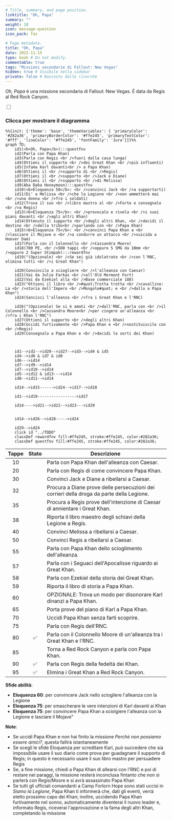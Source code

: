 ```yaml
---
# Title, summary, and page position.
linktitle: "Oh, Papa"
summary: ""
weight: 10
icon: message-question
icon_pack: fas

# Page metadata.
title: "Oh, Papa"
date: 2022-11-15
type: book # Do not modify.
commentable: true
tags: "Missioni secondarie di Fallout: New Vegas"
hidden: true # Visibile nella sidebar
private: false # Nascosto dalle ricerche
---
```


<div class="fnv">


*Oh, Papa* è una missione secondaria di Fallout: New Vegas. È data da Regis al Red Rock Canyon.


<section class="chart-collapse">
<input type="checkbox" name="collapse2" id="handle2">
<h3 class="handle">
<label for="handle2">Clicca per mostrare il diagramma</label>
</h3>
<div class="content">

```mermaid
%%{init: {'theme': 'base', 'themeVariables': { 'primaryColor': '#282a36', 'primaryBorderColor': '#ffe245', 'primaryTextColor': '#fff', 'lineColor': '#ffe245', 'fontFamily': 'Jura'}}}%%
graph TD;
    id1(<b>Oh, Papa</b>):::questfnv
    id2(Parla con Papa Khan)
    id3(Parla con Regis <br />fuori dalla casa lunga)
    id4(Ottieni il supporto <br />dei Great Khan <br />più influenti)
    id5(Infama Karl davanti<br /> a Papa Khan)
    id6(Ottieni il <br />supporto di <br />Regis)
    id7(Ottieni il <br />supporto <br />Jack e Diane) 
    id8(Ottieni il <br />supporto <br />di Melissa)
    id9(Aba Daba Honeymoon):::questfnv
    id10(<b>Eloquenza 50</b>: <br />convinci Jack <br />a supportarti)
    id11(Di' a Melissa <br />che la Legione <br />non ammetterà mai <br />una donna <br />fra i soldati)
    id12(Trova il suo <br />libro mastro al <br />Forte e consegnalo <br />a Regis)
    id13(<b>Eloquenza 75</b>: <br />provocalo e rivela <br />i suoi piani davanti <br />agli altri Khan) 
    id14(Ottenuto il supporto <br />degli altri Khan, <br />decidi il destino <br />della tribù<br />parlando con <br />Papa Khan)
    id15(<b>Eloquenza 75</b>: <br />convinci Papa Khan a <br />lasciare il Mojave o <br />a condurre un attacco <br />suicida a Hoover Dam)
    id17(Parla con il Colonnello <br />Cassandra Moore)
    id18(700 PE, <br />500 tappi <br />oppure 5 SMG da 10mm <br />oppure 2 Super Stimpak):::rewardfnv
    id19("(Opzionale) <br />Se sei già idolatrato <br />con l'RNC, elimina tutti <br />i Great Khan")

    id20(Convincilo a sciogliere <br />l'alleanza con Caesar)
    id21(Vai da Julie Farkas <br />all'Old Mormont Fort)
    id22(Vai da Ezekiel alla <br />Base commerciale 188)
    id23("Ottieni il libro <br />#quot;Trotta trotta <br />cavallino: La <br />storia dell'Impero <br />Mongolo#quot; e <br />dallo a Papa Khan")
    id24(Sancisci l'alleanza <br />fra i Great Khan e l'RNC)
    
    id26("(Opzionale) Se si è amati <br />dall'RNC, parla con <br />il Colonnello <br />Cassandra Moore<br />per cingere un'alleanza <br />fra i Khan l'RNC")
    id27(Ottieni il supporto <br />degli altri Khan)
    id28(Uccidi furtivamente <br />Papa Khan e <br />sostituiscilo con <br />Regis)
    id29(Consegnalo a Papa Khan e <br />decidi le sorti dei Khan)



    id1-->id2-->id20-->id27-->id3-->id4 & id5
    id4-->id6 & id7 & id8
    id6--->id14
    id7-->id9-->id14
    id7-->id10-->id14
    id5-->id12 & id13--->id14
    id8-->id11-->id14

    id14-->id15------>id24-->id17-->id18
    
    id1-->id19----------------->id17

    id14---->id21-->id22-->id23--->id29
    

    id14-->id26-->id28----->id24

    id29-->id24
    click id "../TODO"
    classDef rewardfnv fill:#ffe245, stroke:#ffe245, color:#282a36;
    classDef questfnv fill:#ffe245, stroke:#ffe245, color:#282a36;
```

</div>
</section>

| Tappe |       Stato        | Descrizione |
|:-----:|:------------------:| ----------- |
|                           10                          |            | Parla con Papa Khan dell'alleanza con Caesar.                                                                                                                               |
|                           20                          |            | Parla con Regis di come convincere Papa Khan.                                                                                                                               |
|                           30                          |            | Convinci Jack e Diane a ribellarsi a Caesar.                                                                                                                                |
|                           32                          |            | Procura a Diane prove delle persecuzioni dei corrieri della droga da parte della Legione.                                                                                   |
|                           35                          |            | Procura a Regis prove dell'intenzione di Caesar di annientare i Great Khan.                                                                                                 |
|                           38                          |            | Riporta il libro maestro degli schiavi della Legione a Regis.                                                                                                               |
|                           40                          |            | Convinci Melissa a ribellarsi a Caesar.                                                                                                                                     |
|                           50                          |            | Convinci Regis a ribellarsi a Caesar.                                                                                                                                       |
|                           55                          |            | Parla con Papa Khan dello scioglimento dell'alleanza.                                                                                                                       |
|                           57                          |            | Parla con i Seguaci dell'Apocalisse riguardo ai Great Khan.                                                                                                                 |
|                           58                          |            | Parla con Ezekiel della storia dei Great Khan.                                                                                                                              |
|                           59                          |            | Riporta il libro di storia a Papa Khan.                                                                                                                                     |
|                           60                          |            | OPZIONALE: Trova un modo per disonorare Karl dinanzi a Papa Khan.                                                                                                           |
|                           65                          |            | Porta prove del piano di Karl a Papa Khan.                                                                                                                                  |
|                           70                          |            | Uccidi Papa Khan senza farti scoprire.                                                                                                                                      |
|                           75                          |            | Parla con Regis dell'RNC.                                                                                                                                                   |
|                           80                          | :white_check_mark: | Parla con il Colonnello Moore di un'alleanza tra i Great Khan e l'RNC.                                                                                                      |
|                           85                          |            | Torna a Red Rock Canyon e parla con Papa Khan.                                                                                                                              |
|                           90                          | :white_check_mark: | Parla con Regis della fedeltà dei Khan.                                                                                                                                     |
|                           95                          | :white_check_mark: | Elimina i Great Khan a Red Rock Canyon.                                                                                                                                     |



**Sfide abilità**:
- **Eloquenza 60**: per convincere Jack nello sciogliere l'alleanza con la Legione
- **Eloquenza 75**: per smascherare le vere intenzioni di Karl davanti ai Khan
- **Eloquenza 75**: per convincere Papa Khan a sciolgiere l'alleanza con la Legione e lasciare il Mojave"



**Note**:
- Se uccidi Papa Khan e non hai finito la missione *Perché non possiamo essere amici?*, questa fallirà istantaneamente 
- Se scegli le sfide Eloquenza per screditare Karl, può succedere che sia impossibile usare il suo diario come prova per guadagnare il supporto di Regis; in questo è necessario usare il suo libro mastro per persuadere Regis 
- Se, a fine missione, chiedi a Papa Khan di allearsi con l'RNC e poi di restare nei paraggi, la missione resterà inconclusa fintanto che non si parlerà con Regis/Moore e si avrà assassinato Papa Khan 
- Se tutti gli ufficiali comandanti a Camp Forlorn Hope sono stati uccisi in *Siamo la Legione*, Papa Khan ti informerà che, dati gli eventi, verrà eletto prossimo capo dei Khan; inoltre, uccidendo Papa Khan furtivamente nel sonno, automaticamente diventerai il nuovo leader e, informato Regis, riceverai l'approvazione e la fama degli altri Khan, completando la missione


</div>


